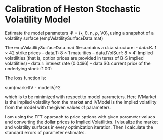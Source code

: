 # Calibration of Heston Stochastic Volatility Model

Estimate the model parameters Ψ = {κ, θ, η, ρ, V0}, using a snapshot of a volatility surface (empVolatilitySurfaceData.mat)

The empVolatilitySurfaceData.mat file contains a data structure:
– data.K: 1 × 42 strike prices
– data.T: 8 × 1 maturities
– data.IVolSurf: 8 × 41 Implied volatilities (that is, option prices are provided in terms of B-S implied volatilities)
– data.r: interest rate (0.0466)
– data.S0: current price of the underlying stock (1.00)

The loss function is:

  sum(marketIV - modelIV)^2

which is to be minimized with respect to model parameters. 
Here IVMarket is the implied volatility from the market
and IVModel is the implied volatility from the model with the given values of parameters.


I am using the FFT-approach to price options with given parameter values and converting the dollar prices to Implied Volatilities.
I visualize the market and volatility surfaces in every optimization iteration.
Then I calculate the standard errors of parameter estimates.
